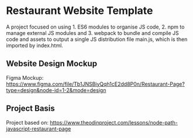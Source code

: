 # Restaurant Website Template 
A project focused on using 1. ES6 modules to organise JS code, 2. npm to manage external JS modules and 3. webpack to 
bundle and compile JS code and assets to output a single JS distribution file main.js, which is then imported by index.html.  

## Website Design Mockup
Figma Mockup: https://www.figma.com/file/Tb1JNSBiyQqh1cE2dd8P0n/Restaurant-Page?type=design&node-id=1-2&mode=design

## Project Basis
Project based on: https://www.theodinproject.com/lessons/node-path-javascript-restaurant-page